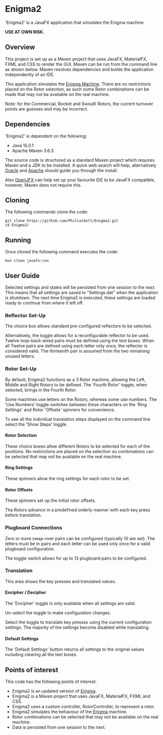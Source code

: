 # Enigma2

'Enigma2' is a JavaFX application that simulates the Enigma machine.

**USE AT OWN RISK.**

## Overview
This project is set up as a Maven project that uses JavaFX, MaterialFX, FXML and 
CSS to render the GUI. 
Maven can be run from the command line as shown below.
Maven resolves dependencies and builds the application independently of an IDE.

This application simulates the [Enigma Machine](https://en.wikipedia.org/wiki/Enigma_machine). 
There are no restrictions placed on the Rotor selection, as such some 
Rotor combinations can be made that may not be available on the real machine.

Note: for the Commercial, Rocket and SwissK Rotors, the current turnover points 
are guesses and may be incorrect.

## Dependencies
'Enigma2' is dependent on the following:

  * Java 15.0.1
  * Apache Maven 3.6.3

The source code is structured as a standard Maven project which requires Maven 
and a JDK to be installed. A quick web search will help, alternatively
[Oracle](https://www.java.com/en/download/) and 
[Apache](https://maven.apache.org/install.html) should guide you through the
install.

Also [OpenJFX](https://openjfx.io/openjfx-docs/) can help set up your 
favourite IDE to be JavaFX compatible, however, Maven does not require this.

## Cloning
The following commands clone the code:

	git clone https://github.com/PhilLockett/Enigma2.git
	cd Enigma2/

## Running
Once cloned the following command executes the code:

	mvn clean javafx:run

## User Guide
Selected settings and states will be persisted from one session to the next.
This means that all settings are saved to "Settings.dat" when the application 
is shutdown. The next time Enigma2 is executed, these settings are loaded ready 
to continue from where it left off.

### Reflector Set-Up
The choice box allows standard pre-configured reflectors to be selected. 

Alternatively, the toggle allows for a reconfigurable reflector to be used.
Twelve loop-back wired pairs must be defined using the text boxes. When all 
Twelve pairs are defined using each letter only once, the reflector is 
considered valid. The thirteenth pair is assumed from the two remaining 
unused letters.

### Rotor Set-Up
By default, Enigma2 functions as a 3 Rotor machine, allowing the Left, Middle 
and Right Rotors to be defined. The 'Fourth Rotor' toggle, when selected, 
brings in the Fourth Rotor.

Some machines use letters on the Rotors, whereas some use numbers. The 'Use 
Numbers' toggle switches between these characters on the 'Ring Settings'
and Rotor 'Offsets' spinners for convenience.

To see all the individual translation steps displayed on the command line
select the 'Show Steps' toggle.

#### Rotor Selection
These choice boxes allow different Rotors to be selected for each of the 
positions. No restrictions are placed on the selection so combinations 
can be selected that may not be available on the real machine.

#### Ring Settings
These spinners allow the ring settings for each rotor to be set.

#### Rotor Offsets
These spinners set up the initial rotor offsets. 

The Rotors advance in a predefined orderly manner with each key press before 
translation.

### Plugboard Connections
Zero or more swap-over pairs can be configured (typically 10 are set). 
The letters must be in pairs and each letter can be used only once for a valid 
plugboard configuration.

The toggle switch allows for up to 13 plugboard pairs to be configured.

### Translation
This area shows the key presses and translated values.

#### Encipher / Decipher
The 'Encipher' toggle is only available when all settings are valid. 

Un-select the toggle to make configuration changes.

Select the toggle to translate key presses using the current configuration 
settings.
The majority of the settings become disabled while translating.

#### Default Settings
The 'Default Settings' button returns all settings to the original values 
including clearing all the text boxes.

## Points of interest
This code has the following points of interest:

  * Enigma2 is an updated version of [Enigma](https://github.com/PhilLockett/Enigma).
  * Enigma2 is a Maven project that uses JavaFX, MaterialFX, FXML and CSS.
  * Enigma2 uses a custom controller, RotorController, to represent a rotor.
  * Enigma2 simulates the behaviour of the [Enigma](https://en.wikipedia.org/wiki/Enigma_machine) machine.
  * Rotor combinations can be selected that may not be available on the real machine.
  * Data is persisted from one session to the next.
